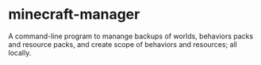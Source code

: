 # minecraft-manager

A command-line program to manange backups of worlds, behaviors packs and resource packs, and create scope of behaviors and resources; all locally.
